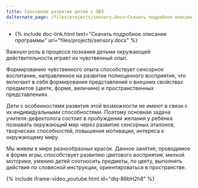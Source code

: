 ```yaml
---
title: Сенсорное развитие детей с ОВЗ
dalternate_page: /files/projects/sensory.docx~Скачать подробное описание программы
---
```


* {% include doc-link.html text="Скачать подробное описание программы" uri="files/projects/sensory.docx" %}

Важную роль в процессе познания детьми окружающей действительности играет их чувственный опыт.

Формированию чувственного опыта способствует сенсорное воспитание, направленное на развитие полноценного восприятия,
что включает в себя формирование представлений о внешних свойствах предметов (цвете, форме, величине) и пространственных
представлениях.

Дети с особенностями развития этой возможности не имеют в связи с их индивидуальными способностями. Поэтому основная
задача учителя-дефектолога состоит в пробуждении желания у ребёнка познавать окружающий мир через развитие сенсорных
эталонов, творческих способностей, повышения мотивации, интереса к окружающему миру.

Мы живем в мире разнообразных красок. Данное занятие, проводимое в форме игры, способствует развитию цветового
восприятия, мелкой моторики, умению детей соотносить предметы, по цвету, выполнять действия по словесной инструкции,
ориентироваться в пространстве.

{% include iframe-video_youtube.html id="dlq-86bH2h8" %}
